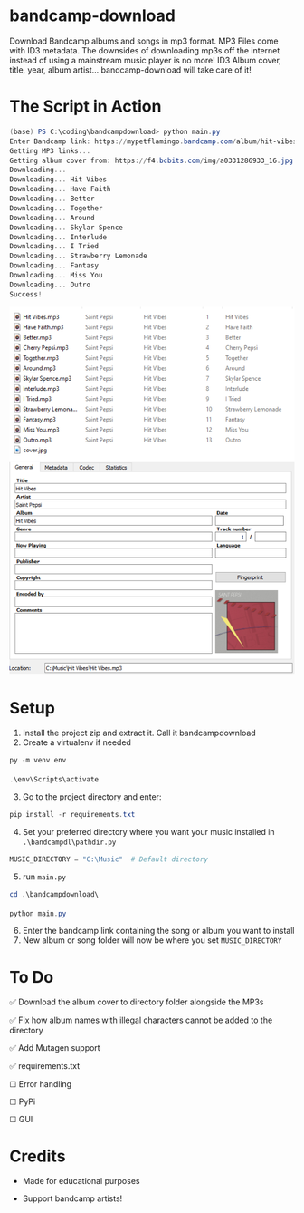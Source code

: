 # bandcamp-download
Download Bandcamp albums and songs in mp3 format. MP3 Files come with ID3 metadata. The downsides of downloading mp3s off the internet instead of using a mainstream music player is no more! ID3 Album cover, title, year, album artist... bandcamp-download will take care of it!

# The Script in Action
```powershell
(base) PS C:\coding\bandcampdownload> python main.py
Enter Bandcamp link: https://mypetflamingo.bandcamp.com/album/hit-vibes
Getting MP3 links...
Getting album cover from: https://f4.bcbits.com/img/a0331286933_16.jpg
Downloading...
Downloading... Hit Vibes 
Downloading... Have Faith 
Downloading... Better 
Downloading... Together
Downloading... Around
Downloading... Skylar Spence
Downloading... Interlude
Downloading... I Tried
Downloading... Strawberry Lemonade
Downloading... Fantasy
Downloading... Miss You
Downloading... Outro
Success!
```
<img src='images\album.png'></img>
<img src='images\metadata.png'></img>

# Setup
1) Install the project zip and extract it. Call it bandcampdownload
2) Create a virtualenv if needed

```powershell
py -m venv env

.\env\Scripts\activate
```

3) Go to the project directory and enter:

```powershell
pip install -r requirements.txt
```

4) Set your preferred directory where you want your music installed in  `.\bandcampdl\pathdir.py`  

```python
MUSIC_DIRECTORY = "C:\Music"  # Default directory
```

5) run `main.py`

```powershell 
cd .\bandcampdownload\

python main.py
```
6) Enter the bandcamp link containing the song or album you want to install
7) New album or song folder will now be where you set ```MUSIC_DIRECTORY```

# To Do
✅ Download the album cover to directory folder alongside the MP3s 

✅ Fix how album names with illegal characters cannot be added to the directory 

✅ Add Mutagen support 

✅ requirements.txt

☐ Error handling 

☐ PyPi

☐ GUI

# Credits
- Made for educational purposes 

- Support bandcamp artists!
